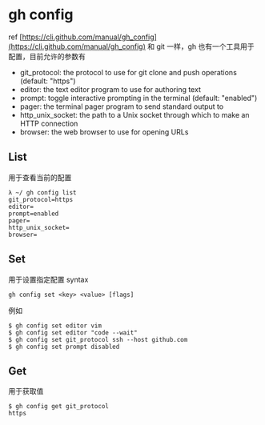 # gh config

ref
[https://cli.github.com/manual/gh_config](https://cli.github.com/manual/gh_config)
和 git 一样，gh 也有一个工具用于配置，目前允许的参数有

- git_protocol: the protocol to use for git clone and push operations (default: "https")
- editor: the text editor program to use for authoring text
- prompt: toggle interactive prompting in the terminal (default: "enabled")
- pager: the terminal pager program to send standard output to
- http_unix_socket: the path to a Unix socket through which to make an HTTP connection
- browser: the web browser to use for opening URLs
## List
用于查看当前的配置
```
λ ~/ gh config list
git_protocol=https
editor=
prompt=enabled
pager=
http_unix_socket=
browser=
```
## Set
用于设置指定配置
syntax
```
gh config set <key> <value> [flags]
```
例如
```
$ gh config set editor vim
$ gh config set editor "code --wait"
$ gh config set git_protocol ssh --host github.com
$ gh config set prompt disabled
```
## Get
用于获取值
```
$ gh config get git_protocol
https
```
